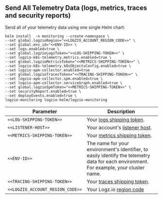 ## Send All Telemetry Data (logs, metrics, traces and security reports)


Send all of your telemetry data using one single Helm chart:


```shell
helm install  -n monitoring --create-namespace \
--set global.logzioRegion="<<LOGZIO_ACCOUNT_REGION_CODE>>" \
--set global.env_id="<<ENV-ID>> \
--set logs.enabled=true \
--set global.logzioLogsToken="<<LOG-SHIPPING-TOKEN>>" \
--set logzio-k8s-telemetry.metrics.enabled=true \
--set global.logzioMetricsToken="<<METRICS-SHIPPING-TOKEN>>" \
--set logzio-k8s-telemetry.k8sObjectsConfig.enabled=true \
--set logzio-apm-collector.enabled=true
--set global.logzioTracesToken="<<TRACING-SHIPPING-TOKEN>>" \
--set logzio-apm-collector.spm.enabled=true \
--set logzio-apm-collector.serviceGraph.enabled=true \
--set global.logzioSpmToken="<<METRICS-SHIPPING-TOKEN>>" \
--set securityReport.enabled=true \
--set deployEvents.enabled=true \
logzio-monitoring logzio-helm/logzio-monitoring
```

| Parameter | Description |
| --- | --- |
| `<<LOG-SHIPPING-TOKEN>>` | Your [logs shipping token](https://app.logz.io/#/dashboard/settings/general). |
| `<<LISTENER-HOST>>` | Your account's [listener host](https://app.logz.io/#/dashboard/settings/manage-tokens/data-shipping?product=logs). |
| `<<METRICS-SHIPPING-TOKEN>>` | Your [metrics shipping token](https://app.logz.io/#/dashboard/settings/manage-tokens/data-shipping). |
| `<<ENV-ID>>` | The name for your environment's identifier, to easily identify the telemetry data for each environment. For example, your cluster name. |
| `<<TRACING-SHIPPING-TOKEN>>` | Your [traces shipping token](https://app.logz.io/#/dashboard/settings/manage-tokens/data-shipping). |
| `<<LOGZIO_ACCOUNT_REGION_CODE>>` | Your Logz.io [region code](https://docs.logz.io/docs/user-guide/admin/hosting-regions/account-region/#available-regions) |
